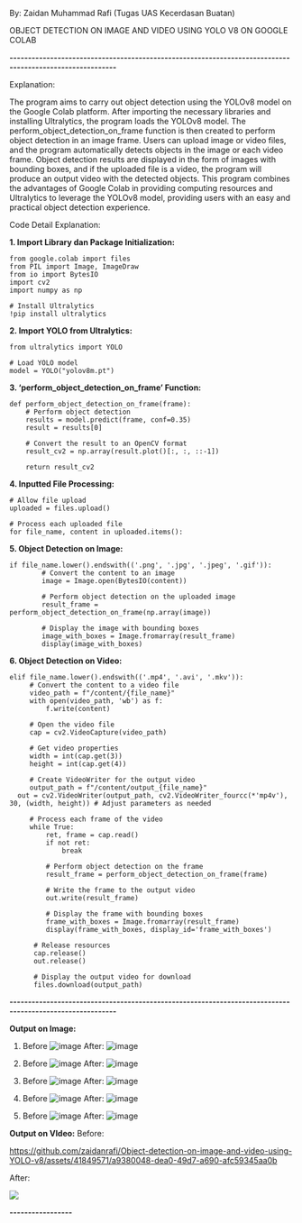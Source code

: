 By: Zaidan Muhammad Rafi (Tugas UAS Kecerdasan Buatan)

OBJECT DETECTION ON IMAGE AND VIDEO USING YOLO V8 ON GOOGLE COLAB

**---------------------------------------------------------------------------------------------------------**

Explanation:

The program aims to carry out object detection using the YOLOv8 model on the Google Colab platform. After importing the necessary libraries and installing Ultralytics, the program loads the YOLOv8 model. The perform_object_detection_on_frame function is then created to perform object detection in an image frame. Users can upload image or video files, and the program automatically detects objects in the image or each video frame. Object detection results are displayed in the form of images with bounding boxes, and if the uploaded file is a video, the program will produce an output video with the detected objects. This program combines the advantages of Google Colab in providing computing resources and Ultralytics to leverage the YOLOv8 model, providing users with an easy and practical object detection experience.


Code Detail Explanation:
	
**1.	Import Library dan Package Initialization:**
```
from google.colab import files
from PIL import Image, ImageDraw
from io import BytesIO
import cv2
import numpy as np

# Install Ultralytics
!pip install ultralytics
```

**2.	Import YOLO from Ultralytics:**
```
from ultralytics import YOLO

# Load YOLO model
model = YOLO("yolov8m.pt")
```

**3.	‘perform_object_detection_on_frame’ Function:**
```
def perform_object_detection_on_frame(frame):
    # Perform object detection
    results = model.predict(frame, conf=0.35)
    result = results[0]
    
    # Convert the result to an OpenCV format
    result_cv2 = np.array(result.plot()[:, :, ::-1])

    return result_cv2
```

**4.	Inputted File Processing:**
```
# Allow file upload
uploaded = files.upload()

# Process each uploaded file
for file_name, content in uploaded.items():
```

**5.	Object Detection on Image:**
```
if file_name.lower().endswith(('.png', '.jpg', '.jpeg', '.gif')):
        # Convert the content to an image
        image = Image.open(BytesIO(content))

        # Perform object detection on the uploaded image
        result_frame = perform_object_detection_on_frame(np.array(image))

        # Display the image with bounding boxes
        image_with_boxes = Image.fromarray(result_frame)
        display(image_with_boxes)
```

**6.	Object Detection on Video:**
```
elif file_name.lower().endswith(('.mp4', '.avi', '.mkv')):
     # Convert the content to a video file
     video_path = f"/content/{file_name}"
     with open(video_path, 'wb') as f:
         f.write(content)

     # Open the video file
     cap = cv2.VideoCapture(video_path)

     # Get video properties
     width = int(cap.get(3))
     height = int(cap.get(4))

     # Create VideoWriter for the output video
     output_path = f"/content/output_{file_name}"
  out = cv2.VideoWriter(output_path, cv2.VideoWriter_fourcc(*'mp4v'), 30, (width, height)) # Adjust parameters as needed

     # Process each frame of the video
     while True:
         ret, frame = cap.read()
         if not ret:
             break

         # Perform object detection on the frame
         result_frame = perform_object_detection_on_frame(frame)

         # Write the frame to the output video
         out.write(result_frame)

         # Display the frame with bounding boxes
         frame_with_boxes = Image.fromarray(result_frame)
         display(frame_with_boxes, display_id='frame_with_boxes')

      # Release resources
      cap.release()
      out.release()

      # Display the output video for download
      files.download(output_path)
```

**---------------------------------------------------------------------------------------------------------**

**Output on Image:**
1. Before
![image](https://github.com/zaidanrafi/Object-detection-on-image-and-video-using-YOLO-v8/assets/41849571/df3803a2-65f8-4b43-806d-c385f5734f16)
After:
![image](https://github.com/zaidanrafi/Object-detection-on-image-and-video-using-YOLO-v8/assets/41849571/ccdf1b4d-bd96-4ac1-aebd-0aa78f219a29)

2. Before
![image](https://github.com/zaidanrafi/Object-detection-on-image-and-video-using-YOLO-v8/assets/41849571/e87d6f79-08fe-4426-bee7-b0134aee9474)
After:
![image](https://github.com/zaidanrafi/Object-detection-on-image-and-video-using-YOLO-v8/assets/41849571/be7b8716-334c-44c0-8afb-71e330448dda)

3. Before
![image](https://github.com/zaidanrafi/Object-detection-on-image-and-video-using-YOLO-v8/assets/41849571/cc18be2f-c959-4753-8e9c-f98e1fe8ccbf)
After:
![image](https://github.com/zaidanrafi/Object-detection-on-image-and-video-using-YOLO-v8/assets/41849571/8359ce01-4d18-4ab1-b536-b3c3b5c54a4d)

4. Before
![image](https://github.com/zaidanrafi/Object-detection-on-image-and-video-using-YOLO-v8/assets/41849571/9b808cea-078d-462a-a845-6b84fb2ba52a)
After:
![image](https://github.com/zaidanrafi/Object-detection-on-image-and-video-using-YOLO-v8/assets/41849571/cfa64b19-553e-44c6-b766-6648e8c466fb)

5. Before
![image](https://github.com/zaidanrafi/Object-detection-on-image-and-video-using-YOLO-v8/assets/41849571/d6a2d1ec-d2ec-46b9-b097-47799038881c)
After:
![image](https://github.com/zaidanrafi/Object-detection-on-image-and-video-using-YOLO-v8/assets/41849571/5e6c1114-d6fe-4a5f-b601-c6235f4029f8)


**Output on VIdeo:**
Before:

https://github.com/zaidanrafi/Object-detection-on-image-and-video-using-YOLO-v8/assets/41849571/a9380048-dea0-49d7-a690-afc59345aa0b



After:


![](https://github.com/Object-detection-on-image-and-video-using-YOLO-v8/video_sesudah_yolov8.gif)



**-----------------**
